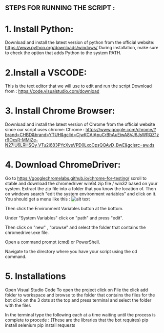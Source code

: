 ## STEPS FOR RUNNING THE SCRIPT : 

# 1. Install Python:
Download and install the latest version of python from the official website: https://www.python.org/downloads/windows/
During installation, make sure to check the option that adds Python to the system PATH.

# 2.Install a VSCODE:
This is the text editor that we will use to edit and run the script
Download from : https://code.visualstudio.com/download

# 3. Install Chrome Browser:
Download and install the latest version of Chrome from the official website since our script uses chrome: 
Chrome : https://www.google.com/chrome/?brand=CHBD&brand=YTUH&gclid=CjwKCAiApuCrBhAuEiwA8VJ6JsWRQZ1zr9OxsR-MMiZe-N27lU6LRHSQy_VTu2j683PYcXyeVPD0LxoCpsQQAvD_BwE&gclsrc=aw.ds

# 4. Download ChromeDriver:
Go to https://googlechromelabs.github.io/chrome-for-testing/ scroll to stable and download the chromedriver win64 zip file / win32 based on your system.
Extract the zip file into a folder that you know the location of.
Then on windows search "edit the system environment variables" and click on it.
You should get a menu like this : 
![alt text](https://www.google.com/url?sa=i&url=https%3A%2F%2Fwww.imatest.com%2Fsupport%2Fdocs%2F23-2%2Fediting-system-environment-variables%2F&psig=AOvVaw1mgNn-8_7_dfWLBbnDtF8_&ust=1702474717582000&source=images&cd=vfe&opi=89978449&ved=0CBIQjRxqFwoTCJDxg9mCioMDFQAAAAAdAAAAABAD)

Then click the Environment Variables button at the bottom.

Under "System Variables" click on "path" and press "edit".

Then click on "new" , "browse" and select the folder that contains the chromedriver.exe file.

Open a command prompt (cmd) or PowerShell.

Navigate to the directory where you have your script using the cd command.

# 5. Installations
Open Visual Studio Code
To open the project click on File the click add folder to workspace and browse to the folder that contains the files for the bot
click on the 3 dots at the top and press terminal and select the folder with the files

In the terminal type the following each at a time waiting until the process is complete to procede :
(These are the libraries that the bot requires)
pip install selenium
pip install requests


